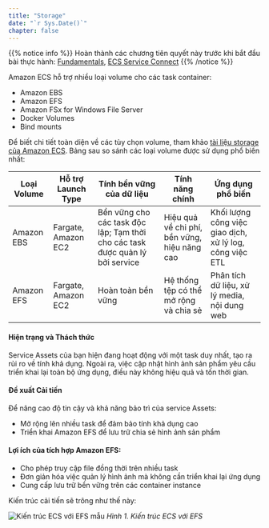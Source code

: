 ```yaml
---
title: "Storage"
date: "`r Sys.Date()`"
chapter: false
---
```


{{% notice info %}}
Hoàn thành các chương tiên quyết này trước khi bắt đầu bài thực hành: [Fundamentals](https://aws-fcj-ecs-workshop.github.io/Amazon-ECS-Immersion-Day/fundamentals/), [ECS Service Connect](https://aws-fcj-ecs-workshop.github.io/Amazon-ECS-Immersion-Day/networking/ecs-service-connect)
{{% /notice %}}

Amazon ECS hỗ trợ nhiều loại volume cho các task container:

*   Amazon EBS
*   Amazon EFS  
*   Amazon FSx for Windows File Server
*   Docker Volumes
*   Bind mounts

Để biết chi tiết toàn diện về các tùy chọn volume, tham khảo [tài liệu storage của Amazon ECS](https://docs.aws.amazon.com/AmazonECS/latest/developerguide/using_data_volumes.html). Bảng sau so sánh các loại volume được sử dụng phổ biến nhất:

| Loại Volume | Hỗ trợ Launch Type | Tính bền vững của dữ liệu | Tính năng chính | Ứng dụng phổ biến |
|--------------|---------------------------|----------------------------------------------------------------------------|--------------------------------------------|-------------------------------------------------|
| Amazon EBS | Fargate, Amazon EC2 | Bền vững cho các task độc lập; Tạm thời cho các task được quản lý bởi service | Hiệu quả về chi phí, bền vững, hiệu năng cao | Khối lượng công việc giao dịch, xử lý log, công việc ETL |
| Amazon EFS | Fargate, Amazon EC2 | Hoàn toàn bền vững | Hệ thống tệp có thể mở rộng và chia sẻ | Phân tích dữ liệu, xử lý media, nội dung web |

#### Hiện trạng và Thách thức

Service Assets của bạn hiện đang hoạt động với một task duy nhất, tạo ra rủi ro về tính khả dụng. Ngoài ra, việc cập nhật hình ảnh sản phẩm yêu cầu triển khai lại toàn bộ ứng dụng, điều này không hiệu quả và tốn thời gian.

#### Đề xuất Cải tiến

Để nâng cao độ tin cậy và khả năng bảo trì của service Assets:

*   Mở rộng lên nhiều task để đảm bảo tính khả dụng cao
*   Triển khai Amazon EFS để lưu trữ chia sẻ hình ảnh sản phẩm

#### Lợi ích của tích hợp Amazon EFS:

*   Cho phép truy cập file đồng thời trên nhiều task
*   Đơn giản hóa việc quản lý hình ảnh mà không cần triển khai lại ứng dụng
*   Cung cấp lưu trữ bền vững trên các container instance

Kiến trúc cải tiến sẽ trông như thế này:

![Kiến trúc ECS với EFS mẫu](/images/image.png)
*Hình 1. Kiến trúc ECS với EFS*